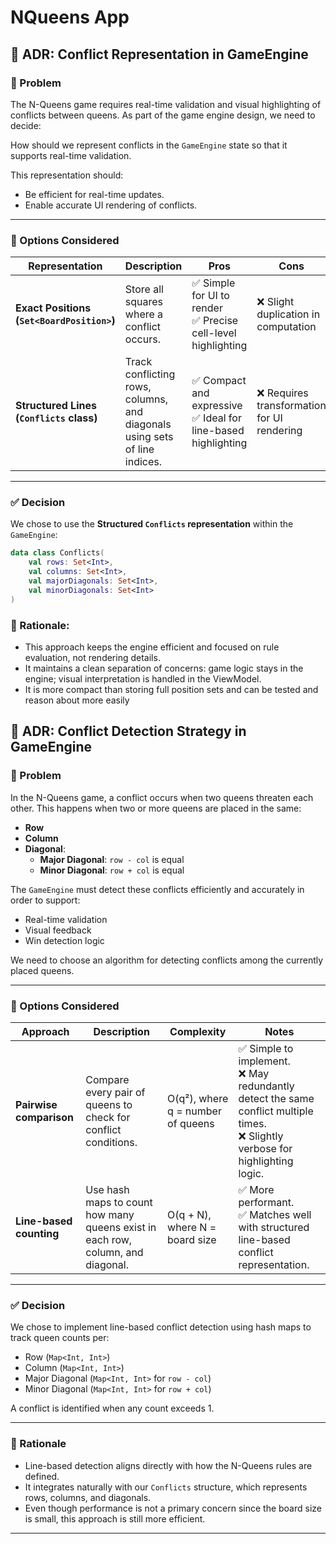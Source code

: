 # NQueens App

## 🧠 ADR: Conflict Representation in GameEngine

### 📌 Problem

The N-Queens game requires real-time validation and visual highlighting of conflicts between queens.
As part of the game engine design, we need to decide:

How should we represent conflicts in the `GameEngine` state so that it supports real-time validation.

This representation should:

- Be efficient for real-time updates.
- Enable accurate UI rendering of conflicts.

---

### 🧪 Options Considered

| Representation                             | Description                                                                | Pros                                                            | Cons                                       |
|--------------------------------------------|----------------------------------------------------------------------------|-----------------------------------------------------------------|--------------------------------------------|
| **Exact Positions (`Set<BoardPosition>`)** | Store all squares where a conflict occurs.                                 | ✅ Simple for UI to render<br>✅ Precise cell-level highlighting  | ❌ Slight duplication in computation        |
| **Structured Lines (`Conflicts` class)**   | Track conflicting rows, columns, and diagonals using sets of line indices. | ✅ Compact and expressive<br>✅ Ideal for line-based highlighting | ❌ Requires transformation for UI rendering |

---

### ✅ Decision

We chose to use the **Structured `Conflicts` representation** within the `GameEngine`:

```kotlin
data class Conflicts(
    val rows: Set<Int>,
    val columns: Set<Int>,
    val majorDiagonals: Set<Int>,
    val minorDiagonals: Set<Int>
)
```

### 🧠 Rationale:

- This approach keeps the engine efficient and focused on rule evaluation, not rendering details.
- It maintains a clean separation of concerns: game logic stays in the engine; visual interpretation
  is handled in the ViewModel.
- It is more compact than storing full position sets and can be tested and reason about more easily

## 🧠 ADR: Conflict Detection Strategy in GameEngine

### 📌 Problem

In the N-Queens game, a conflict occurs when two queens threaten each other. This happens when two
or more queens are placed in the same:

- **Row**
- **Column**
- **Diagonal**:
    - **Major Diagonal**: `row - col` is equal
    - **Minor Diagonal**: `row + col` is equal

The `GameEngine` must detect these conflicts efficiently and accurately in order to support:

- Real-time validation
- Visual feedback
- Win detection logic

We need to choose an algorithm for detecting conflicts among the currently placed queens.

---

### 🧪 Options Considered

| Approach                | Description                                                                     | Complexity                        | Notes                                                                                                                              |
|-------------------------|---------------------------------------------------------------------------------|-----------------------------------|------------------------------------------------------------------------------------------------------------------------------------|
| **Pairwise comparison** | Compare every pair of queens to check for conflict conditions.                  | O(q²), where q = number of queens | ✅ Simple to implement.<br>❌ May redundantly detect the same conflict multiple times.<br>❌ Slightly verbose for highlighting logic. |
| **Line-based counting** | Use hash maps to count how many queens exist in each row, column, and diagonal. | O(q + N), where N = board size    | ✅ More performant.<br>✅ Matches well with structured line-based conflict representation.                                           |

---

### ✅ Decision

We chose to implement line-based conflict detection using hash maps to track queen counts per:

- Row (`Map<Int, Int>`)
- Column (`Map<Int, Int>`)
- Major Diagonal (`Map<Int, Int>` for `row - col`)
- Minor Diagonal (`Map<Int, Int>` for `row + col`)

A conflict is identified when any count exceeds 1.

---

### 🧠 Rationale

- Line-based detection aligns directly with how the N-Queens rules are defined.
- It integrates naturally with our `Conflicts` structure, which represents rows, columns, and
  diagonals.
- Even though performance is not a primary concern since the board size is small, this approach is
  still more efficient.

---
